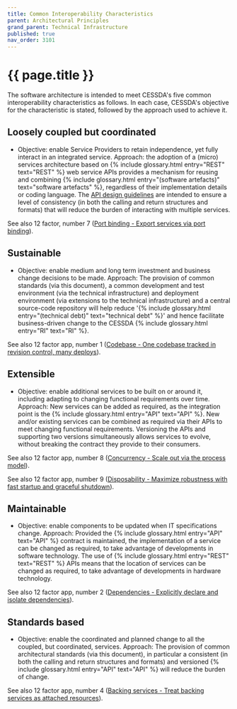 ```yaml
---
title: Common Interoperability Characteristics
parent: Architectural Principles
grand_parent: Technical Infrastructure
published: true
nav_order: 3101
---
```


# {{ page.title }}

The software architecture is intended to meet CESSDA's five common interoperability characteristics as follows.
In each case, CESSDA's objective for the characteristic is stated,
followed by the approach used to achieve it.

## Loosely coupled but coordinated

- Objective: enable Service Providers to retain independence, yet fully interact in an integrated service.
    Approach: the adoption of a (micro) services architecture based on {% include glossary.html entry="REST" text="REST" %} web service APIs
    provides a mechanism for reusing and combining {% include glossary.html entry="(software artefacts)" text="software artefacts" %},
    regardless of their implementation details or coding language.
    The [API design guidelines](https://bitbucket.org/cessda/cessda.guidelines.api/wiki/Home)
    are intended to ensure a level of consistency
    (in both the calling and return structures and formats)
    that will reduce the burden of interacting with multiple services.

See also 12 factor, number 7
([Port binding - Export services via port binding](http://12factor.net/port-binding)).

## Sustainable

- Objective: enable medium and long term investment and business change decisions to be made.
    Approach: The provision of common standards (via this document),
    a common development and test environment (via the technical infrastructure)
    and deployment environment (via extensions to the technical infrastructure)
    and a central source-code repository will help reduce '{% include glossary.html entry="(technical debt)" text="technical debt" %}'
    and hence facilitate business-driven change to the CESSDA {% include glossary.html entry="RI" text="RI" %}.

See also 12 factor app, number 1
([Codebase - One codebase tracked in revision control, many deploys](http://12factor.net/codebase)).

## Extensible

- Objective: enable additional services to be built on or around it, including adapting to changing functional requirements over time.
    Approach: New services can be added as required, as the integration point is the {% include glossary.html entry="API" text="API" %}.
    New and/or existing services can be combined as required via their APIs to meet changing functional requirements.
    Versioning the APIs and supporting two versions simultaneously allows services to evolve,
    without breaking the contract they provide to their consumers.

See also 12 factor app, number 8
([Concurrency - Scale out via the process model](http://12factor.net/concurrency)).

See also 12 factor app, number 9
([Disposability - Maximize robustness with fast startup and graceful shutdown](http://12factor.net/disposability)).

## Maintainable

- Objective: enable components to be updated when IT specifications change.
    Approach: Provided the {% include glossary.html entry="API" text="API" %} contract is maintained,
    the implementation of a service can be changed as required,
    to take advantage of developments in software technology.
    The use of {% include glossary.html entry="REST" text="REST" %} APIs means that the location of services can be changed as required,
    to take advantage of developments in hardware technology.

See also 12 factor app, number 2
([Dependencies - Explicitly declare and isolate dependencies](http://12factor.net/dependencies)).

## Standards based

- Objective: enable the coordinated and planned change to all the coupled, but coordinated, services.
    Approach: The provision of common architectural standards (via this document),
    in particular a consistent (in both the calling and return structures and formats)
    and versioned {% include glossary.html entry="API" text="API" %} will reduce the burden of change.

See also 12 factor app, number 4
([Backing services - Treat backing services as attached resources](http://12factor.net/backing-services)).

